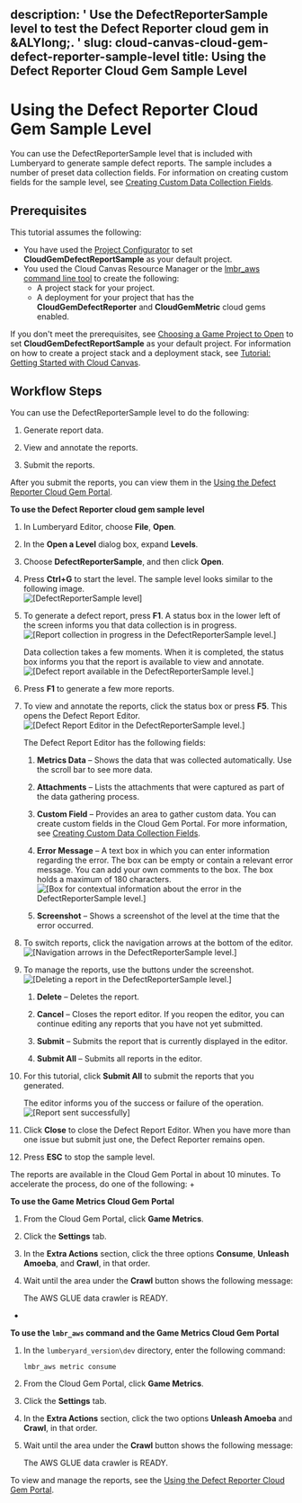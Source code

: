 description: ' Use the DefectReporterSample level to test the Defect Reporter cloud
  gem in &ALYlong;. '
slug: cloud-canvas-cloud-gem-defect-reporter-sample-level
title: Using the Defect Reporter Cloud Gem Sample Level
---
# Using the Defect Reporter Cloud Gem Sample Level<a name="cloud-canvas-cloud-gem-defect-reporter-sample-level"></a>

You can use the DefectReporterSample level that is included with Lumberyard to generate sample defect reports\. The sample includes a number of preset data collection fields\. For information on creating custom fields for the sample level, see [Creating Custom Data Collection Fields](cloud-canvas-cloud-gem-defect-reporter-cgp.md#cloud-canvas-cloud-gem-defect-reporter-cgp-custom-data-collection-fields-creating)\.

## Prerequisites<a name="cloud-canvas-cloud-gem-defect-reporter-sample-level-prerequisites"></a>

This tutorial assumes the following:
+ You have used the [Project Configurator](https://docs.aws.amazon.com/lumberyard/latest/userguide/configurator-intro.html) to set **CloudGemDefectReportSample** as your default project\.
+ You used the Cloud Canvas Resource Manager or the [lmbr\_aws command line tool](cloud-canvas-command-line.md) to create the following:
  + A project stack for your project\.
  + A deployment for your project that has the **CloudGemDefectReporter** and **CloudGemMetric** cloud gems enabled\.

If you don't meet the prerequisites, see [Choosing a Game Project to Open](configurator-projects.md#project-configurator-launch-projects) to set **CloudGemDefectReportSample** as your default project\. For information on how to create a project stack and a deployment stack, see [Tutorial: Getting Started with Cloud Canvas](cloud-canvas-tutorial.md)\.

## Workflow Steps<a name="cloud-canvas-cloud-gem-defect-reporter-sample-level-test-workflow-steps"></a>

You can use the DefectReporterSample level to do the following:

1. Generate report data\.

1. View and annotate the reports\.

1. Submit the reports\.

After you submit the reports, you can view them in the [Using the Defect Reporter Cloud Gem Portal](cloud-canvas-cloud-gem-defect-reporter-cgp.md)\.

**To use the Defect Reporter cloud gem sample level**

1. In Lumberyard Editor, choose **File**, **Open**\.

1. In the **Open a Level** dialog box, expand **Levels**\.

1. Choose **DefectReporterSample**, and then click **Open**\.

1. Press **Ctrl\+G** to start the level\. The sample level looks similar to the following image\.  
![\[DefectReporterSample level\]](/images/cloud_canvas/cloud-canvas-cloud-gem-defect-reporter-sample-level-1.png)

1. To generate a defect report, press **F1**\. A status box in the lower left of the screen informs you that data collection is in progress\.  
![\[Report collection in progress in the DefectReporterSample level.\]](/images/cloud_canvas/cloud-canvas-cloud-gem-defect-reporter-sample-level-2.png)

   Data collection takes a few moments\. When it is completed, the status box informs you that the report is available to view and annotate\.  
![\[Defect report available in the DefectReporterSample level.\]](/images/cloud_canvas/cloud-canvas-cloud-gem-defect-reporter-sample-level-3.png)

1. Press **F1** to generate a few more reports\.

1. To view and annotate the reports, click the status box or press **F5**\. This opens the Defect Report Editor\.  
![\[Defect Report Editor in the DefectReporterSample level.\]](/images/cloud_canvas/cloud-canvas-cloud-gem-defect-reporter-sample-level-4.png)

   The Defect Report Editor has the following fields:

   1. **Metrics Data** – Shows the data that was collected automatically\. Use the scroll bar to see more data\.

   1. **Attachments** – Lists the attachments that were captured as part of the data gathering process\.

   1. **Custom Field** – Provides an area to gather custom data\. You can create custom fields in the Cloud Gem Portal\. For more information, see [Creating Custom Data Collection Fields](cloud-canvas-cloud-gem-defect-reporter-cgp.md#cloud-canvas-cloud-gem-defect-reporter-cgp-custom-data-collection-fields-creating)\.

   1. **Error Message** – A text box in which you can enter information regarding the error\. The box can be empty or contain a relevant error message\. You can add your own comments to the box\. The box holds a maximum of 180 characters\.  
![\[Box for contextual information about the error in the DefectReporterSample level.\]](/images/cloud_canvas/cloud-canvas-cloud-gem-defect-reporter-sample-level-5.png)

   1.  **Screenshot** – Shows a screenshot of the level at the time that the error occurred\. 

1. To switch reports, click the navigation arrows at the bottom of the editor\.  
![\[Navigation arrows in the DefectReporterSample level.\]](/images/cloud_canvas/cloud-canvas-cloud-gem-defect-reporter-sample-level-6.png)

1. To manage the reports, use the buttons under the screenshot\.  
![\[Deleting a report in the DefectReporterSample level.\]](/images/cloud_canvas/cloud-canvas-cloud-gem-defect-reporter-sample-level-7.png)

   1. **Delete** – Deletes the report\.

   1. **Cancel** – Closes the report editor\. If you reopen the editor, you can continue editing any reports that you have not yet submitted\.

   1. **Submit** – Submits the report that is currently displayed in the editor\.

   1. **Submit All** – Submits all reports in the editor\.

1. For this tutorial, click **Submit All** to submit the reports that you generated\.

   The editor informs you of the success or failure of the operation\.   
![\[Report sent successfully\]](/images/cloud_canvas/cloud-canvas-cloud-gem-defect-reporter-sample-level-9.png)

1.  Click **Close** to close the Defect Report Editor\. When you have more than one issue but submit just one, the Defect Reporter remains open\.

1. Press **ESC** to stop the sample level\.

The reports are available in the Cloud Gem Portal in about 10 minutes\. To accelerate the process, do one of the following:
+ 

**To use the Game Metrics Cloud Gem Portal**

  1. From the Cloud Gem Portal, click **Game Metrics**\.

  1. Click the **Settings** tab\.

  1. In the **Extra Actions** section, click the three options **Consume**, **Unleash Amoeba**, and **Crawl**, in that order\.

  1. Wait until the area under the **Crawl** button shows the following message:

     The AWS GLUE data crawler is READY\. 
+ 

**To use the `lmbr_aws` command and the Game Metrics Cloud Gem Portal**

  1. In the `lumberyard_version\dev` directory, enter the following command:

     ```
     lmbr_aws metric consume
     ```

  1. From the Cloud Gem Portal, click **Game Metrics**\.

  1. Click the **Settings** tab\.

  1. In the **Extra Actions** section, click the two options **Unleash Amoeba** and **Crawl**, in that order\.

  1. Wait until the area under the **Crawl** button shows the following message:

      The AWS GLUE data crawler is READY\. 

To view and manage the reports, see the [Using the Defect Reporter Cloud Gem Portal](cloud-canvas-cloud-gem-defect-reporter-cgp.md)\.